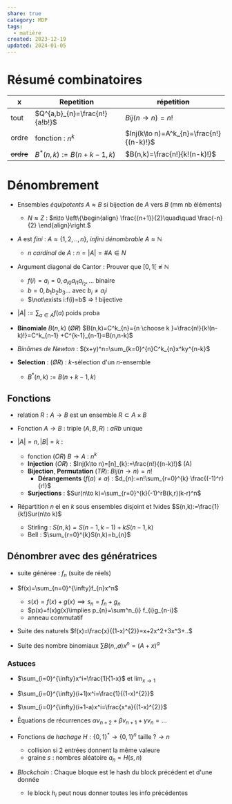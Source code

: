 ```yaml
---  
share: true  
category: MDP  
tags:  
  - matière  
created: 2023-12-19  
updated: 2024-01-05  
---  
```

  
# Résumé combinatoires  
| x         | Repetition    | ~~répetition~~ |  
| --------- | ------------- | -------------- |  
| tout      | $Q^{a,b}_{n}=\frac{n!}{a!b!}$ | $Bij(n\to n)=n!$        |  
| ordre     | fonction : $n^k$     | $Inj(k\to n)=A^k_{n}=\frac{n!}{(n-k)!}$      |  
| ~~ordre~~ | $B^*(n,k):=B(n+k-1, k)$     | $B(n,k)=\frac{n!}{k!(n-k)!}$      |   
  
# Dénombrement  
  
- Ensembles *équipotents* $A \approx B$ si bijection de $A$ vers $B$ (mm nb éléments)  
	- $N\approx Z$ : $n\to \left\{\begin{align} \frac{{n+1}}{2}\quad\quad \frac{-n}{2} \end{align}\right.$  
  
- $A$ est *fini* : $A \approx \{ 1,2,..,n \}$, *infini dénombrable* $A\approx \mathbb{N}$  
	- $n$ *cardinal* de $A$ : $n=|A|=\#A \in N$  
  
- Argument diagonal de Cantor : Prouver que $[0,1[\not\approx \mathbb{N}$  
	- $f(i)=a_{i}=0, a_{i0}a_{i1}a_{i_{2}}, \dots$ binaire  
	- $b=0,b_{1}b_{2}b_{3}\dots$ avec $b_{i}\neq a_{i}i$  
	- $\not\exists i:f(i)=b$ ⇒ ! bijective  
  
- $|A|:=\sum_{a\in A} f(a)$ poids proba  
  
  
  
- **Binomiale** $B(n,k)$ ($\not O \not R$) $B(n,k)=C^k_{n}={n \choose k }=\frac{n!}{k!(n-k)!}=C^k_{n-1} +C^{k-1}_{n-1}=B(n,n-k)$  
  
- *Binômes de Newton* : $(x+y)^n=\sum_{k=0}^{n}C^k_{n}x^ky^{n-k}$  
  
- **Selection** : ($\not OR$) :  $k$-sélection d'un $n$-ensemble  
	- $B^*(n,k):=B(n+k-1, k)$  
  
## Fonctions  
  
- relation $R:A\to B$ est un ensemble $R\subset A\times B$  
  
- Fonction $A\to B$ : triple $(A,B,R)$ : $aRb$ unique  
  
- $|A|=n, |B|=k$ :   
	- fonction ($OR$) $B\to A$ : $n^k$  
	- **Injection** ($O\not R$) : $Inj(k\to n)=[n]_{k}:=\frac{n!}{(n-k)!}$ (A)  
	- **Bijection**, **Permutation** ($T\not R$): $Bij(n\to n)=n!$  
		- **Dérangements** ($f(a)\neq a$) : $d_{n}:=n!\sum_{r=0}^{k} \frac{(-1)^r}{r!}$  
	- **Surjections** : $Sur(n\to k)=\sum_{r=0}^{k}(-1)^rB(k,r)(k-r)^n$  
  
- Répartition $n$ el en $k$ sous ensembles disjoint et !vides $S(n,k):=\frac{1}{k!}Sur(n\to k)$  
	- Stirling : $S(n,k)=S(n-1, k-1)+kS(n-1,k)$  
	- Bell : $\sum_{r=0}^{k}S(n,k)=b_{n}$  
  
## Dénombrer avec des génératrices  
  
- suite généree : $f_{n}$ (suite de réels)  
  
- $f(x)=\sum_{n=0}^{\infty}f_{n}x^n$  
	- $s(x)=f(x)+g(x)\implies s_{n}=f_{n}+g_{n}$  
	- $p(x)=f(x)g(x)\implies p_{n}=\sum^n_{i} f_{i}g_{n-i}$  
	- anneau commutatif  
  
- Suite des naturels $f(x)=\frac{x}{(1-x)^{2}}=x+2x^2+3x^3+..$  
  
- Suite des nombre binomiaux $\sum B(n,,a)x^n=(A+x)^a$  
### Astuces  
  
- $\sum_{i=0}^{\infty}x^i=\frac{1}{1-x}$ et $\lim_{ x \to 1 }$  
  
- $\sum_{i=0}^{\infty}(i+1)x^i=\frac{1}{(1-x)^{2}}$  
  
- $\sum_{i=0}^{\infty}(i+1-a)x^i=\frac{x^a}{(1-x)^{2}}$  
  
  
- Équations de récurrences $\alpha v_{n+2}+\beta v_{n+1}+\gamma v_{n}=\dots$  
  
  
- Fonctions de *hachage* $H:\{ 0,1 \}^*\to \{ 0,1 \}^n$ taille $?\to n$  
	- collision si 2 entrées donnent la même valeure  
	- graine $s$ : nombres aléatoire $a_{n}=H(s,n)$  
  
- *Blockchain* : Chaque bloque est le hash du block précédent et d'une donnée  
	- le block $h_{i}$ peut nous donner toutes les info précédentes  
